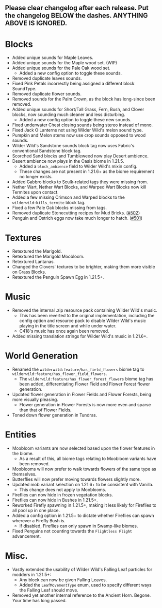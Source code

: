 Please clear changelog after each release.
Put the changelog BELOW the dashes. ANYTHING ABOVE IS IGNORED.
-----------------
# Blocks
- Added unique sounds for Maple Leaves.
- Added unique sounds for the Maple wood set. (WIP)
- Added unique sounds for the Pale Oak wood set.
  - Added a new config option to toggle these sounds.
- Removed duplicate leaves sounds.
- Fixed Pink Petals incorrectly being assigned a different block SoundType.
- Removed duplicate flower sounds.
- Removed sounds for the Palm Crown, as the block has long-since been removed.
- Added unique sounds for Short/Tall Grass, Fern, Bush, and Clover blocks, now sounding much cleaner and less disturbing.
  - Added a new config option to toggle these new sounds.
- Fixed underwater Chest closing sounds being stereo instead of mono.
- Fixed Jack O Lanterns not using Wilder Wild's melon sound type.
- Pumpkin and Melon stems now use crop sounds opposed to wood sounds.
- Wilder Wild's Sandstone sounds block tag now uses Fabric's conventional Sandstone block tag.
- Scorched Sand blocks and Tumbleweed now play Desert ambience.
- Desert ambience now plays in the Oasis biome in 1.21.5.
  - Added a `block_ambience` field to Wilder Wild's mixin config.
  - These changes are not present in 1.21.6+ as the biome requirement no longer exists.
- Added Gabbro blocks to Sculk-related tags they were missing from.
- Nether Wart, Nether Wart Blocks, and Warped Wart Blocks now kill Termites upon contact.
- Added a few missing Crimson and Warped blocks to the `wilderwild:kills_termite` block tag.
- Fixed a few Pale Oak blocks missing from tags.
- Removed duplicate Stonecutting recipes for Mud Bricks. ([#502](https://github.com/FrozenBlock/WilderWild/issues/502))
- Penguin and Ostrich eggs now take much longer to hatch. ([#501](https://github.com/FrozenBlock/WilderWild/issues/501))

# Textures
- Retextured the Marigold.
- Retextured the Marigold Moobloom.
- Retextured Lantanas.
- Changed the Clovers' textures to be brighter, making them more visible on Grass Blocks.
- Retextured the Penguin Spawn Egg in 1.21.5+.

# Music
- Removed the internal .zip resource pack containing Wilder Wild's music.
  - This has been reverted to the original implementation, including the config option and resource pack to disable Wilder Wild's music playing in the title screen and while under water.
  - C418's music has once again been removed.
- Added missing translation strings for Wilder Wild's music in 1.21.6+.

# World Generation
- Renamed the `wilderwild:feature/has_field_flowers` biome tag to `wilderwild:feature/has_flower_field_flowers.`
  - The `wilderwild:feature/has_flower_forest_flowers` biome tag has been added, differentiating Flower Field and Flower Forest flower generation.
- Updated flower generation in Flower Fields and Flower Forests, being more visually pleasing.
  - Flower generation in Flower Forests is now more even and sparse than that of Flower Fields.
- Toned down flower generation in Tundras.

# Entities
- Moobloom variants are now selected based upon the flower features in the biome.
  - As a result of this, all biome tags relating to Moobloom variants have been removed.
- Mooblooms will now prefer to walk towards flowers of the same type as themselves.
- Butterflies will now prefer moving towards flowers slightly more.
- Updated mob variant selection on 1.21.6+ to be consistent with Vanilla.
  - This change does not apply to Mooblooms.
- Fireflies can now hide in frozen vegetation blocks.
- Fireflies can now hide in Bushes in 1.21.5+.
- Reworked Firefly spawning in 1.21.5+, making it less likely for Fireflies to all pool up in one place.
- Added a config option in 1.21.5+ to dictate whether Fireflies can spawn wherever a Firefly Bush is.
  - If disabled, Fireflies can only spawn in Swamp-like biomes.
- Fixed Penguins not counting towards the `Flightless Flight` advancement.

# Misc.
- Vastly extended the usability of Wilder Wild's Falling Leaf particles for modders in 1.21.5+:
  - Any block can now be given Falling Leaves.
  - Added the `LeafMovementType` enum, used to specify different ways the Falling Leaf should move.
- Removed yet another internal reference to the Ancient Horn. Begone. Your time has long passed.
